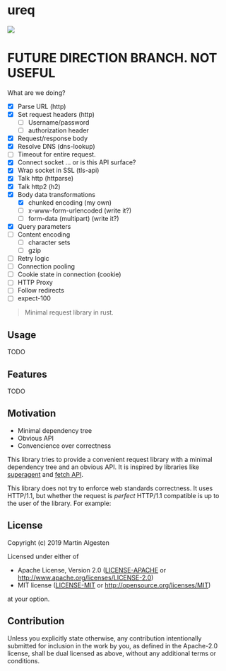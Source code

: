 # ureq

![](https://github.com/algesten/ureq/workflows/CI/badge.svg)

# FUTURE DIRECTION BRANCH. NOT USEFUL

What are we doing?

* [x] Parse URL (http)
* [x] Set request headers (http)
  * [ ] Username/password
  * [ ] authorization header
* [x] Request/response body
* [x] Resolve DNS (dns-lookup)
* [ ] Timeout for entire request.
* [x] Connect socket … or is this API surface?
* [x] Wrap socket in SSL (tls-api)
* [x] Talk http (httparse)
* [x] Talk http2 (h2)
* [x] Body data transformations
  * [x] chunked encoding (my own)
  * [ ] x-www-form-urlencoded (write it?)
  * [ ] form-data (multipart) (write it?)
* [x] Query parameters
* [ ] Content encoding
  * [ ] character sets
  * [ ] gzip
* [ ] Retry logic
* [ ] Connection pooling
* [ ] Cookie state in connection (cookie)
* [ ] HTTP Proxy
* [ ] Follow redirects
* [ ] expect-100

> Minimal request library in rust.

## Usage

TODO

## Features

TODO

## Motivation

  * Minimal dependency tree
  * Obvious API
  * Convencience over correctness

This library tries to provide a convenient request library with a minimal dependency
tree and an obvious API. It is inspired by libraries like
[superagent](http://visionmedia.github.io/superagent/) and
[fetch API](https://developer.mozilla.org/en-US/docs/Web/API/Fetch_API).

This library does not try to enforce web standards correctness. It uses HTTP/1.1,
but whether the request is _perfect_ HTTP/1.1 compatible is up to the user of the
library. For example:

## License

Copyright (c) 2019 Martin Algesten

Licensed under either of

 * Apache License, Version 2.0
   ([LICENSE-APACHE](LICENSE-APACHE) or http://www.apache.org/licenses/LICENSE-2.0)
 * MIT license
   ([LICENSE-MIT](LICENSE-MIT) or http://opensource.org/licenses/MIT)

at your option.

## Contribution

Unless you explicitly state otherwise, any contribution intentionally submitted
for inclusion in the work by you, as defined in the Apache-2.0 license, shall be
dual licensed as above, without any additional terms or conditions.
